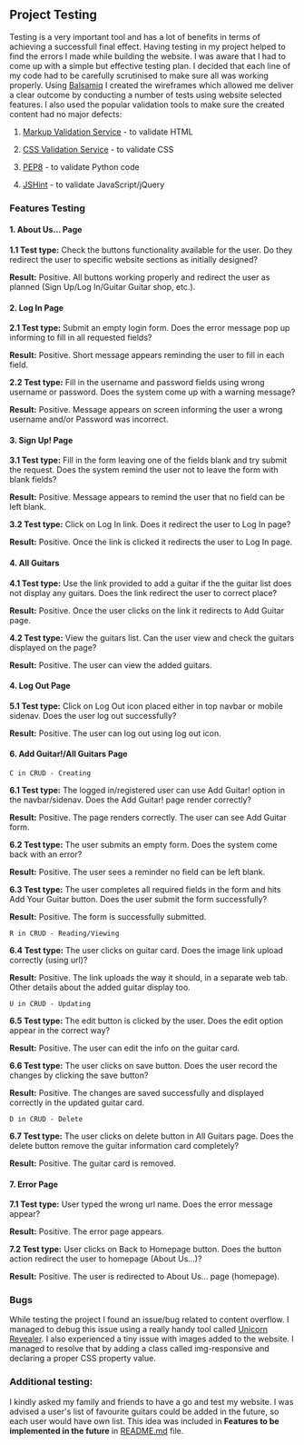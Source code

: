 ## Project Testing

Testing is a very important tool and has a lot of benefits in terms of achieving a successfull final effect. 
Having testing in my project helped to find the errors I made while building the website. 
I was aware that I had to come up with a simple but effective testing plan. I decided that each line of 
my code had to be carefully scrutinised to make sure all was working properly. 
Using [Balsamiq](https://balsamiq.com/) I created the wireframes which allowed me deliver a clear outcome by conducting 
a number of tests using website selected features. I also used the popular validation tools to make 
sure the created content had no major defects: 

1. [Markup Validation Service](https://validator.w3.org/) - to validate HTML

2. [CSS Validation Service](https://jigsaw.w3.org/css-validator/) - to validate CSS

3. [PEP8](http://pep8online.com/) - to validate Python code

4. [JSHint](https://jshint.com/) - to validate JavaScript/jQuery


### Features Testing

#### 1. About Us... Page

**1.1 Test type:** Check the buttons functionality available for the user.
        Do they redirect the user to specific website sections as initially designed?

**Result:** Positive. All buttons working properly and redirect the user as 
            planned (Sign Up/Log In/Guitar Guitar shop, etc.).


#### 2. Log In Page

**2.1 Test type:** Submit an empty login form. Does the error message pop up 
        informing to fill in all requested fields?

**Result:** Positive. Short message appears reminding the user to fill in
            each field. 

**2.2 Test type:** Fill in the username and password fields using wrong username
        or password. Does the system come up with a warning message?

**Result:** Positive. Message appears on screen informing the user a wrong username 
            and/or Password was incorrect. 


#### 3. Sign Up! Page

**3.1 Test type:** Fill in the form leaving one of the fields blank and try submit the request.
        Does the system remind the user not to leave the form with blank fields?
    
**Result:** Positive. Message appears to remind the user that no field can be left blank.

**3.2 Test type:** Click on Log In link. Does it redirect the user to Log In page?

**Result:** Positive. Once the link is clicked it redirects the user to Log In page. 


#### 4. All Guitars

**4.1 Test type:** Use the link provided to add a guitar if the the guitar list does not 
        display any guitars. Does the link redirect the user to correct place?

**Result:** Positive. Once the user clicks on the link it redirects to Add Guitar page. 

**4.2 Test type:** View the guitars list. Can the user view and check the guitars displayed on
        the page?
    
**Result:** Positive. The user can view the added guitars. 


#### 4. Log Out Page

**5.1 Test type:** Click on Log Out icon placed either in top navbar or mobile sidenav. Does the user
    log out successfully?

**Result:** Positive. The user can log out using log out icon. 


#### 6. Add Guitar!/All Guitars Page

`C in CRUD - Creating`

**6.1 Test type:** The logged in/registered user can use Add Guitar! option in the navbar/sidenav.
    Does the Add Guitar! page render correctly? 

**Result:** Positive. The page renders correctly. The user can see Add Guitar form.

**6.2 Test type:** The user submits an empty form. Does the system come back with an error?

**Result:** Positive. The user sees a reminder no field can be left blank. 

**6.3 Test type:** The user completes all required fields in the form and hits Add Your Guitar button.
        Does the user submit the form successfully?

**Result:** Positive. The form is successfully submitted. 


`R in CRUD - Reading/Viewing`

**6.4 Test type:** The user clicks on guitar card. Does the image link upload correctly (using url)?

**Result:** Positive. The link uploads the way it should, in a separate web tab. Other details about the added guitar display too.


`U in CRUD - Updating`

**6.5 Test type:** The edit button is clicked by the user. Does the edit option appear in the correct way?

**Result:** Positive. The user can edit the info on the guitar card. 

**6.6 Test type:** The user clicks on save button. Does the user record the changes by clicking the save button?

**Result:** Positive. The changes are saved successfully and displayed correctly in the updated guitar card. 


`D in CRUD - Delete`

**6.7 Test type:** The user clicks on delete button in All Guitars page. Does the delete button remove the guitar
    information card completely?
    
**Result:** Positive. The guitar card is removed. 


#### 7. Error Page

**7.1 Test type:** User typed the wrong url name. Does the error message appear?

**Result:** Positive. The error page appears.

**7.2 Test type:** User clicks on Back to Homepage button. Does the button action redirect the user to homepage (About Us...)?

**Result:** Positive. The user is redirected to About Us... page (homepage).

### Bugs 

While testing the project I found an issue/bug related to content overflow. I managed to debug this issue using 
a really handy tool called [Unicorn Revealer](https://chrome.google.com/webstore/detail/unicorn-revealer/lmlkphhdlngaicolpmaakfmhplagoaln?hl=en-GB).
I also experienced a tiny issue with images added to the website. I managed to resolve that by adding a class called img-responsive and declaring a proper
CSS property value.

### Additional testing: 

I kindly asked my family and friends to have a go and test my website. I was advised a user's list of favourite guitars could be added in the future, so each 
user would have own list. This idea was included in **Features to be implemented in the future** in [README.md](https://github.com/KrisK1978/buzzing-strings/blob/master/README.md) file.  
